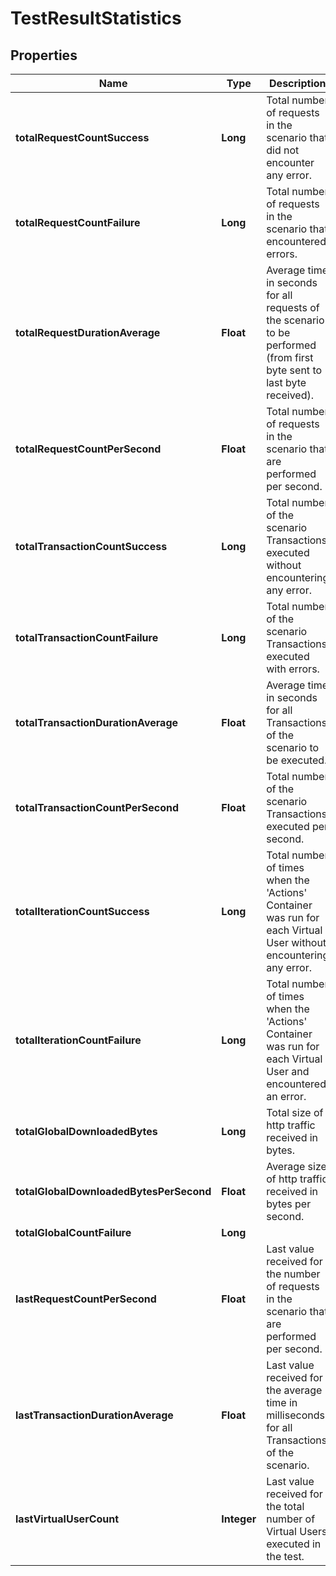 # TestResultStatistics

## Properties
Name | Type | Description | Notes
------------ | ------------- | ------------- | -------------
**totalRequestCountSuccess** | **Long** | Total number of requests in the scenario that did not encounter any error. |  [optional]
**totalRequestCountFailure** | **Long** | Total number of requests in the scenario that encountered errors. |  [optional]
**totalRequestDurationAverage** | **Float** | Average time in seconds for all requests of the scenario to be performed (from first byte sent to last byte received). |  [optional]
**totalRequestCountPerSecond** | **Float** | Total number of requests in the scenario that are performed per second. |  [optional]
**totalTransactionCountSuccess** | **Long** | Total number of the scenario Transactions executed without encountering any error. |  [optional]
**totalTransactionCountFailure** | **Long** | Total number of the scenario Transactions executed with errors. |  [optional]
**totalTransactionDurationAverage** | **Float** | Average time in seconds for all Transactions of the scenario to be executed. |  [optional]
**totalTransactionCountPerSecond** | **Float** | Total number of the scenario Transactions executed per second. |  [optional]
**totalIterationCountSuccess** | **Long** | Total number of times when the &#x27;Actions&#x27; Container was run for each Virtual User without encountering any error. |  [optional]
**totalIterationCountFailure** | **Long** | Total number of times when the &#x27;Actions&#x27; Container was run for each Virtual User and encountered an error. |  [optional]
**totalGlobalDownloadedBytes** | **Long** | Total size of http traffic received in bytes. |  [optional]
**totalGlobalDownloadedBytesPerSecond** | **Float** | Average size of http traffic received in bytes per second. |  [optional]
**totalGlobalCountFailure** | **Long** |  |  [optional]
**lastRequestCountPerSecond** | **Float** | Last value received for the number of requests in the scenario that are performed per second. |  [optional]
**lastTransactionDurationAverage** | **Float** | Last value received for the average time in milliseconds for all Transactions of the scenario. |  [optional]
**lastVirtualUserCount** | **Integer** | Last value received for the total number of Virtual Users executed in the test. |  [optional]
